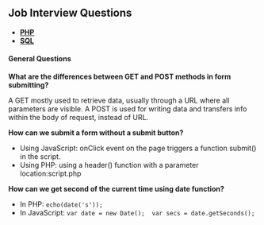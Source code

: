 ## Job Interview Questions

- [**PHP**](https://github.com/vgorbic1/Tutorials/blob/master/PHP/interview-questions.md)
- [**SQL**](https://github.com/vgorbic1/Tutorials/blob/master/SQL/interview-questions.md)

#### General Questions
**What are the differences between GET and POST methods in form submitting?**

A GET mostly used to retrieve data, usually through a URL where all parameters are visible. A POST is used for writing data and transfers info within the body of request, instead of URL.

**How can we submit a form without a submit button?**

- Using JavaScript: onClick event on the page triggers a function submit() in the script.
- Using PHP: using a header() function with a parameter location:script.php

**How can we get second of the current time using date function?**
- In PHP: `echo(date('s'));`
- In JavaScript: `var date = new Date();  var secs = date.getSeconds();`



